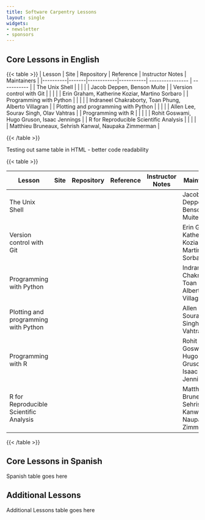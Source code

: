 ```yaml
---
title: Software Carpentry Lessons 
layout: single
widgets:
- newsletter
- sponsors
---
```


## Core Lessons in English

{{< table >}}
| Lesson   | Site  | Repository | Reference | Instructor Notes | Maintainers | 
|----------|-------|------------|-----------| ---------------- | ----------- |
| The Unix Shell    | <a href="{{< param shell_lesson >}}"><i class="{{< param fa-window>}}"></i></a> | <a href="{{< param shell_lesson_repo >}}"><i class="{{< param fa-github >}}"></i></a> | <a href="{{< param shell_lesson_ref >}}"><i class="{{< param fa-eye >}}"></i></a> | <a href="{{< param shell_lesson_notes >}}"><i class="{{< param fa-plus >}}"></i></a> | Jacob Deppen, Benson Muite | 
| Version control with Git   | <a href="{{< param git_lesson >}}"><i class="{{< param fa-window>}}"></i></a> | <a href="{{< param git_lesson_repo >}}"><i class="{{< param fa-github >}}"></i></a> | <a href="{{< param git_lesson_ref >}}"><i class="{{< param fa-eye >}}"></i></a> | <a href="{{< param git_lesson_notes >}}"><i class="{{< param fa-plus >}}"></i></a> | Erin Graham, Katherine Koziar, Martino Sorbaro | 
| Programming with Python   | <a href="{{< param python-prog_lesson >}}"><i class="{{< param fa-window>}}"></i></a>  | <a href="{{< param python-prog_lesson_repo >}}"><i class="{{< param fa-github >}}"></i></a> | <a href="{{< param python-prog_lesson_ref >}}"><i class="{{< param fa-eye >}}"></i></a> | <a href="{{< param python-prog_lesson_notes >}}"><i class="{{< param fa-plus >}}"></i></a> | Indraneel Chakraborty, Toan Phung, Alberto Villagran | 
| Plotting and programming with Python   | <a href="{{< param python-plot_lesson >}}"><i class="{{< param fa-window>}}"></i></a>  | <a href="{{< param python-plot_lesson_repo >}}"><i class="{{< param fa-github >}}"></i></a> | <a href="{{< param python-plot_lesson_ref >}}"><i class="{{< param fa-eye >}}"></i></a> |  <a href="{{< param python-plot_lesson_notes >}}"><i class="{{< param fa-plus >}}"></i></a> | Allen Lee, Sourav Singh, Olav Vahtras | 
| Programming with R | <a href="{{< param r-prog_lesson >}}"><i class="{{< param fa-window>}}"></i></a>  | <a href="{{< param r-prog_lesson_repo >}}"><i class="{{< param fa-github >}}"></i></a> | <a href="{{< param r-prog_lesson_ref >}}"><i class="{{< param fa-eye >}}"></i></a> | <a href="{{< param r-prog_lesson_notes >}}"><i class="{{< param fa-plus >}}"></i></a> | Rohit Goswami, Hugo Gruson, Isaac Jennings | 
| R for Reproducible Scientific Analysis | <a href="{{< param r-repro_lesson >}}"><i class="{{< param fa-window>}}"></i></a>  | <a href="{{< param r-repro_lesson_repo >}}"><i class="{{< param fa-github >}}"></i></a> | <a href="{{< param r-repro_lesson_ref >}}"><i class="{{< param fa-eye >}}"></i></a> | <a href="{{< param r-repro_lesson_notes >}}"><i class="{{< param fa-plus >}}"></i></a> | Matthieu Bruneaux, Sehrish Kanwal, Naupaka Zimmerman | 

{{< /table >}}



Testing out same table in HTML - better code readability


{{< table >}}
<table>
<thead>
<tr>
<th>Lesson</th>
<th>Site</th>
<th>Repository</th>
<th>Reference</th>
<th>Instructor Notes</th>
<th>Maintainers</th>
</tr>
</thead>
<tbody>
<tr>
<td>The Unix Shell</td>
<td><a href="{{< param shell_lesson >}}"><i class="{{< param fa-window>}}"></i></a></td>
<td><a href="{{< param shell_lesson_repo >}}"><i class="{{< param fa-github >}}"></i></a></td>
<td><a href="{{< param shell_lesson_ref >}}"><i class="{{< param fa-eye >}}"></i></a></td>
<td><a href="{{< param shell_lesson_notes >}}"><i class="{{< param fa-plus >}}"></i></a></td>
<td>Jacob Deppen, Benson Muite</td>
</tr>
<tr>
<td>Version control with Git</td>
<td><a href="{{< param git_lesson >}}"><i class="{{< param fa-window>}}"></i></a></td>
<td><a href="{{< param git_lesson_repo >}}"><i class="{{< param fa-github >}}"></i></a></td>
<td><a href="{{< param git_lesson_ref >}}"><i class="{{< param fa-eye >}}"></i></a></td>
<td><a href="{{< param git_lesson_notes >}}"><i class="{{< param fa-plus >}}"></i></a></td>
<td>Erin Graham, Katherine Koziar, Martino Sorbaro</td>
</tr>
<tr>
<td>Programming with Python</td>
<td><a href="{{< param python-prog_lesson >}}"><i class="{{< param fa-window>}}"></i></a></td>
<td><a href="{{< param python-prog_lesson_repo >}}"><i class="{{< param fa-github >}}"></i></a></td>
<td><a href="{{< param python-prog_lesson_ref >}}"><i class="{{< param fa-eye >}}"></i></a></td>
<td><a href="{{< param python-prog_lesson_notes >}}"><i class="{{< param fa-plus >}}"></i></a></td>
<td>Indraneel Chakraborty, Toan Phung, Alberto Villagran</td>
</tr>
<tr>
<td>Plotting and programming with Python</td>
<td><a href="{{< param python-plot_lesson >}}"><i class="{{< param fa-window>}}"></i></a></td>
<td><a href="{{< param python-plot_lesson_repo >}}"><i class="{{< param fa-github >}}"></i></a></td>
<td><a href="{{< param python-plot_lesson_ref >}}"><i class="{{< param fa-eye >}}"></i></a></td>
<td><a href="{{< param python-plot_lesson_notes >}}"><i class="{{< param fa-plus >}}"></i></a></td>
<td>Allen Lee, Sourav Singh, Olav Vahtras</td>
</tr>
<tr>
<td>Programming with R</td>
<td><a href="{{< param r-prog_lesson >}}"><i class="{{< param fa-window>}}"></i></a></td>
<td><a href="{{< param r-prog_lesson_repo >}}"><i class="{{< param fa-github >}}"></i></a></td>
<td><a href="{{< param r-prog_lesson_ref >}}"><i class="{{< param fa-eye >}}"></i></a></td>
<td><a href="{{< param r-prog_lesson_notes >}}"><i class="{{< param fa-plus >}}"></i></a></td>
<td>Rohit Goswami, Hugo Gruson, Isaac Jennings</td>
</tr>
<tr>
<td>R for Reproducible Scientific Analysis</td>
<td><a href="{{< param r-repro_lesson >}}"><i class="{{< param fa-window>}}"></i></a></td>
<td><a href="{{< param r-repro_lesson_repo >}}"><i class="{{< param fa-github >}}"></i></a></td>
<td><a href="{{< param r-repro_lesson_ref >}}"><i class="{{< param fa-eye >}}"></i></a></td>
<td><a href="{{< param r-repro_lesson_notes >}}"><i class="{{< param fa-plus >}}"></i></a></td>
<td>Matthieu Bruneaux, Sehrish Kanwal, Naupaka Zimmerman</td>
</tr>
</tbody>
</table>
{{< /table >}}

## Core Lessons in Spanish

Spanish table goes here

## Additional Lessons

Additional Lessons table goes here

